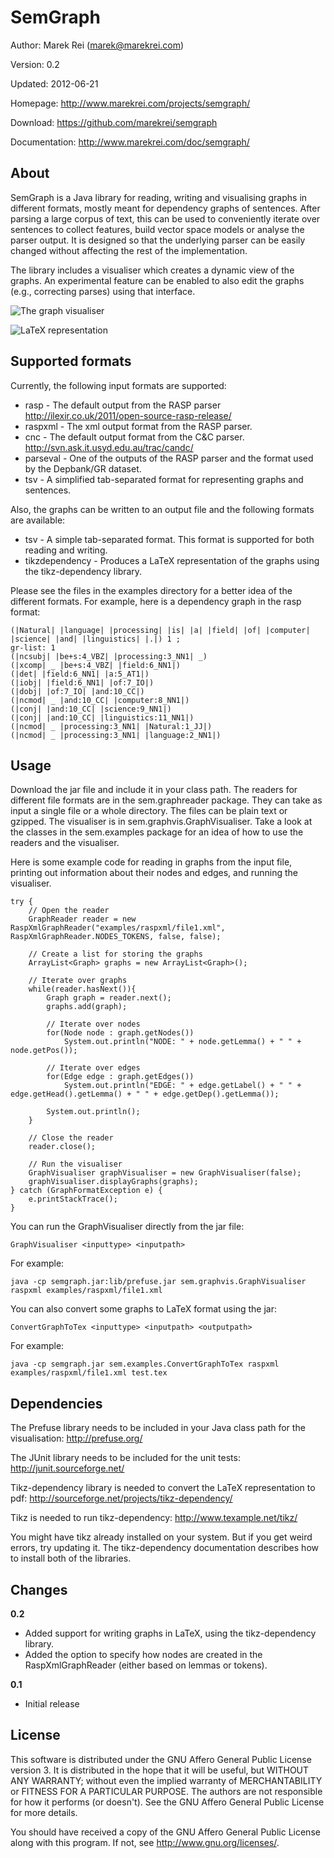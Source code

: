 SemGraph
=========

Author:		Marek Rei (marek@marekrei.com)

Version:	0.2

Updated:	2012-06-21

Homepage:	<http://www.marekrei.com/projects/semgraph/>

Download:	<https://github.com/marekrei/semgraph>

Documentation:	<http://www.marekrei.com/doc/semgraph/>

About
-----

SemGraph is a Java library for reading, writing and visualising graphs in different formats, mostly meant for dependency graphs of sentences.
After parsing a large corpus of text, this can be used to conveniently iterate over sentences to collect features, build vector space models or analyse the parser output.
It is designed so that the underlying parser can be easily changed without affecting the rest of the implementation.

The library includes a visualiser which creates a dynamic view of the graphs. An experimental feature can be enabled to also edit the graphs (e.g., correcting parses) using that interface.

![](http://www.marekrei.com/img/semgraph_graphvisualiser_screenshot.png "The graph visualiser")

![](http://www.marekrei.com/img/semgraph_latex3.png "LaTeX representation")

Supported formats
-----------------
Currently, the following input formats are supported:

* rasp - The default output from the RASP parser <http://ilexir.co.uk/2011/open-source-rasp-release/>
* raspxml - The xml output format from the RASP parser.
* cnc - The default output format from the C&C parser. <http://svn.ask.it.usyd.edu.au/trac/candc/>
* parseval - One of the outputs of the RASP parser and the format used by the Depbank/GR dataset.
* tsv - A simplified tab-separated format for representing graphs and sentences.

Also, the graphs can be written to an output file and the following formats are available:

* tsv - A simple tab-separated format. This format is supported for both reading and writing.
* tikzdependency - Produces a LaTeX representation of the graphs using the tikz-dependency library.

Please see the files in the examples directory for a better idea of the different formats. For example, here is a dependency graph in the rasp format:

	(|Natural| |language| |processing| |is| |a| |field| |of| |computer| |science| |and| |linguistics| |.|) 1 ;
	gr-list: 1
	(|ncsubj| |be+s:4_VBZ| |processing:3_NN1| _)
	(|xcomp| _ |be+s:4_VBZ| |field:6_NN1|)
	(|det| |field:6_NN1| |a:5_AT1|)
	(|iobj| |field:6_NN1| |of:7_IO|)
	(|dobj| |of:7_IO| |and:10_CC|)
	(|ncmod| _ |and:10_CC| |computer:8_NN1|)
	(|conj| |and:10_CC| |science:9_NN1|)
	(|conj| |and:10_CC| |linguistics:11_NN1|)
	(|ncmod| _ |processing:3_NN1| |Natural:1_JJ|)
	(|ncmod| _ |processing:3_NN1| |language:2_NN1|)


Usage
-----

Download the jar file and include it in your class path. The readers for different file formats are in the sem.graphreader package. They can take as input a single file or a whole directory. The files can be plain text or gzipped. The visualiser is in sem.graphvis.GraphVisualiser.
Take a look at the classes in the sem.examples package for an idea of how to use the readers and the visualiser.

Here is some example code for reading in graphs from the input file, printing out information about their nodes and edges, and running the visualiser.


	try {
		// Open the reader
		GraphReader reader = new RaspXmlGraphReader("examples/raspxml/file1.xml", RaspXmlGraphReader.NODES_TOKENS, false, false);
		
		// Create a list for storing the graphs
		ArrayList<Graph> graphs = new ArrayList<Graph>();
		
		// Iterate over graphs
		while(reader.hasNext()){ 
			Graph graph = reader.next();
			graphs.add(graph);

			// Iterate over nodes
			for(Node node : graph.getNodes()) 
				System.out.println("NODE: " + node.getLemma() + " " + node.getPos());

			// Iterate over edges
			for(Edge edge : graph.getEdges()) 
				System.out.println("EDGE: " + edge.getLabel() + " " + edge.getHead().getLemma() + " " + edge.getDep().getLemma());

			System.out.println();
		}
		
		// Close the reader
		reader.close();
		
		// Run the visualiser
		GraphVisualiser graphVisualiser = new GraphVisualiser(false);
		graphVisualiser.displayGraphs(graphs);
	} catch (GraphFormatException e) {
		e.printStackTrace();
	}



You can run the  GraphVisualiser directly from the jar file:

	GraphVisualiser <inputtype> <inputpath>

For example:

	java -cp semgraph.jar:lib/prefuse.jar sem.graphvis.GraphVisualiser raspxml examples/raspxml/file1.xml


You can also convert some graphs to LaTeX format using the jar:

	ConvertGraphToTex <inputtype> <inputpath> <outputpath>

For example:

	java -cp semgraph.jar sem.examples.ConvertGraphToTex raspxml examples/raspxml/file1.xml test.tex


Dependencies
------------

The Prefuse library needs to be included in your Java class path for the visualisation: <http://prefuse.org/>

The JUnit library needs to be included for the unit tests: <http://junit.sourceforge.net/>

Tikz-dependency library is needed to convert the LaTeX representation to pdf: <http://sourceforge.net/projects/tikz-dependency/>

Tikz is needed to run tikz-dependency: http://www.texample.net/tikz/

You might have tikz already installed on your system. But if you get weird errors, try updating it. The tikz-dependency documentation describes how to install both of the libraries.

Changes
-------

**0.2**
* Added support for writing graphs in LaTeX, using the tikz-dependency library.
* Added the option to specify how nodes are created in the RaspXmlGraphReader (either based on lemmas or tokens).

**0.1**
* Initial release


License
-------

This software is distributed under the GNU Affero General Public License version 3. It is distributed in the hope that it will be useful, but WITHOUT ANY WARRANTY; without even the implied warranty of MERCHANTABILITY or FITNESS FOR A PARTICULAR PURPOSE. The authors are not responsible for how it performs (or doesn't). See the GNU Affero General Public License for more details.

You should have received a copy of the GNU Affero General Public License along with this program. If not, see <http://www.gnu.org/licenses/>.

